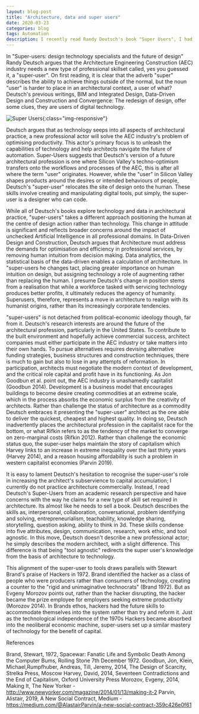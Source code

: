```yaml
---
layout: blog-post
title: "Architecture, data and super users"
date: 2020-03-23
categories: blog
tags: Automation
description: I recently read Randy Deutsch's book "Super Users", I had some subsequent thoughts.....
---
```

In "Super-users: design technology specialists and the future of design" Randy Deutsch argues that the Architecture Engineering Construction (AEC) industry needs a new type of professional skillset called, yes you guessed it, a "super-user". On first reading, it is clear that the adverb "super" describes the ability to achieve things outside of the normal, but the noun "user" is harder to place in an architectural context, a user of what? Deutsch's previous writings, BIM and Integrated Design, Data-Driven Design and Construction and Convergence: The redesign of design, offer some clues, they are users of digital technology.     

![Super Users](/assets/images/posts/superusers.jpg){:class="img-responsive"}

Deutsch argues that as technology seeps into all aspects of architectural practice, a new professional actor will solve the AEC industry's problem of optimising productivity. This actor's primary focus is to unleash the capabilities of technology and help architects navigate the future of automation. Super-Users suggests that Deutsch's version of a future architectural profession is one where Silicon Valley's techno-optimism transfers onto the workflows and processes of the AEC, this is after all where the term "user" originates. However, while the "user" in Silicon Valley shapes products around the desires or intended behaviours of people, Deutsch's "super-user" relocates the site of design onto the human. These skills involve creating and manipulating digital tools, put simply, the super-user is a designer who can code. 

While all of Deutsch's books explore technology and data in architectural practice, "super-users" takes a different approach positioning the human at the centre of design action rather than technology. This change in attitude is significant and reflects broader concerns around the impact of unchecked Artificial Intelligence in all professional domains. In Data-Driven Design and Construction, Deutsch argues that Architecture must address the demands for optimisation and efficiency in professional services, by removing human intuition from decision making. Data analytics, the statistical basis of the data-driven enables a calculation of architecture. In "super-users he changes tact, placing greater importance on human intuition on design, but assigning technology a role of augmenting rather than replacing the human. I presume Deutsch's change in position stems from a realisation that while a workforce tasked with servicing technology produces better profits, it ultimately reduces the agency of humanity. Superusers, therefore, represents a move in architecture to realign with its humanist origins, rather than its increasingly corporate tendencies.

"super-users" is not detached from political-economic ideology though, far from it. Deutsch's research interests are around the future of the architectural profession, particularly in the United States. To contribute to the built environment and hopefully achieve commercial success, architect companies must either participate in the AEC industry or take matters into their own hands. To pursue alternatives requires devising alternative funding strategies, business structures and construction techniques, there is much to gain but also to lose in any attempts of reformation. In participation, architects must negotiate the modern context of development, and the critical role capital and profit have in its functioning. As Jon Goodbun et al. point out, the AEC industry is unashamedly capitalist (Goodbun 2014). Development is a business model that encourages buildings to become desire creating commodities at an extreme scale, which in the process absorbs the economic surplus from the creativity of architects. Rather than challenge the status of architecture as a commodity Deutsch embraces it presenting the "super-user" architect as the one able to deliver the quickest, cheapest and highest quality. In doing so, Deutsch inadvertently places the architectural profession in the capitalist race for the bottom, or what Rifkin refers to as the tendency of the market to converge on zero-marginal costs (Rifkin 2012). Rather than challenge the economic status quo, the super-user helps maintain the story of capitalism which Harvey links to an increase in extreme inequality over the last thirty years (Harvey 2014), and a reason housing affordability is such a problem in western capitalist economies (Parvin 2019). 

It is easy to lament Deutsch's hesitation to recognise the super-user's role in increasing the architect's subservience to capital accumulation; I currently do not practice architecture commercially. Instead, I read Deutsch's Super-Users from an academic research perspective and have concerns with the way he claims for a new type of skill set required in architecture. Its almost like he needs to sell a book. Deutsch describes the skills as, interpersonal, collaboration, conversational, problem identifying and solving, entrepreneurialism, teachability, knowledge sharing, storytelling, question asking, ability to think in 3d. These skills condense into five attributes, design, communication, research, work ethic, and tool agnostic. In this move, Deutsch doesn't describe a new professional actor; he simply describes the modern architect, with a slight difference. This difference is that being "tool agnostic" redirects the super user's knowledge from the basis of architecture to technology. 

This alignment of the super-user to tools draws parallels with Stewart Brand's praise of Hackers in 1972. Brand identified the hacker as a class of people who were producers rather than consumers of technology, creating a counter to the "rigid and unimaginative technocrats" (Brand 1972). But as Evgeny Morozov points out, rather than the hacker disrupting, the hacker became the prize employee for employers seeking extreme productivity (Morozov 2014). In Brands ethos, hackers had the future skills to accommodate themselves into the system rather than try and reform it. Just as the technological independence of the 1970s Hackers became absorbed into the neoliberal economic machine, super-users set up a similar mastery of technology for the benefit of capital. 


References

Brand, Stewart, 1972, Spacewar: Fanatic Life and Symbolic Death Among the Computer Bums, Rolling Stone 7th December 1972.
Goodbun, Jon, Klein, Michael,Rumpfhuber, Andreas, Till, Jeremy, 2014, The Design of Scarcity, Strelka Press, Moscow
Harvey, David, 2014, Seventeen Contradictions and the End of Capitalism, Oxford University Press
Morozov, Evgeny, 2014, Making It, The New Yorker - http://www.newyorker.com/magazine/2014/01/13/making-it-2 
Parvin, Alistair, 2019, A New Social Contract, Medium - https://medium.com/@AlastairParvin/a-new-social-contract-359c426e0f61